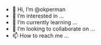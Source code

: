 - 👋 Hi, I’m @okperman
- 👀 I’m interested in ...
- 🌱 I’m currently learning ...
- 💞️ I’m looking to collaborate on ...
- 📫 How to reach me ...

<!---
okperman/okperman is a ✨ special ✨ repository because its `README.md` (this file) appears on your GitHub profile.
You can click the Preview link to take a look at your changes.
--->
